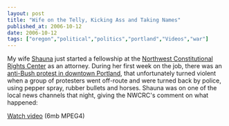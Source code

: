 ```yaml
---
layout: post
title: "Wife on the Telly, Kicking Ass and Taking Names"
published_at: 2006-10-12
date: 2006-10-12
tags: ["oregon","political","politics","portland","Videos","war"]
---
```


My wife [Shauna](http://www.girlwrites.com) just started a fellowship at the [Northwest Constitutional Rights Center](http://www.nwcrc.org/) as an attorney. During her first week on the job, there was an [anti-Bush protest in downtown Portland](http://portland.indymedia.org/en/2006/10/347085.shtml), that unfortunately turned violent when a group of protesters went off-route and were turned back by police, using pepper spray, rubber bullets and horses. Shauna was on one of the local news channels that night, giving the NWCRC's comment on what happened:

[Watch video](http://dietrich.ganx4.com/movies/portland-protest-k2-coverage-10-5-06.mp4) (6mb MPEG4)